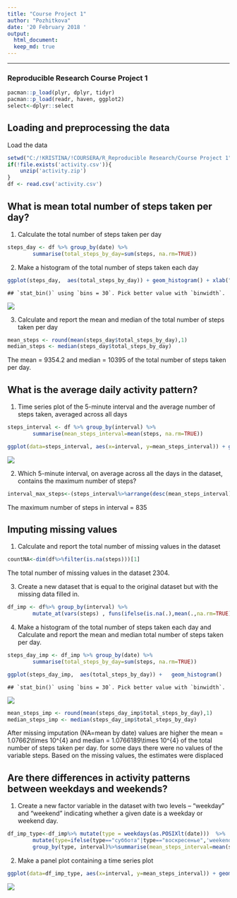 ```yaml
---
title: "Course Project 1"
author: "Pozhitkova"
date: '20 February 2018 '
output:
  html_document:
  keep_md: true
---
```


---

### Reproducible Research Course Project 1


```r
pacman::p_load(plyr, dplyr, tidyr)
pacman::p_load(readr, haven, ggplot2)
select<-dplyr::select
```





## Loading and preprocessing the data

Load the data


```r
setwd("C:/!KRISTINA/!COURSERA/R_Reproducible Research/Course Project 1")
if(!file.exists('activity.csv')){
    unzip('activity.zip')
}
df <- read.csv('activity.csv')
```

## What is mean total number of steps taken per day?

1. Calculate the total number of steps taken per day


```r
steps_day <- df %>% group_by(date) %>% 
        summarise(total_steps_by_day=sum(steps, na.rm=TRUE))
```

2. Make a histogram of the total number of steps taken each day


```r
ggplot(steps_day,  aes(total_steps_by_day)) + geom_histogram() + xlab("total number of steps taken per day")
```

```
## `stat_bin()` using `bins = 30`. Pick better value with `binwidth`.
```

![](figure/hist-1.png)

3. Calculate and report the mean and median of the total number of steps taken per day

```r
mean_steps <- round(mean(steps_day$total_steps_by_day),1)
median_steps <- median(steps_day$total_steps_by_day)
```

The mean = 9354.2 and median = 10395 of the total number of steps taken per day.


## What is the average daily activity pattern?

1. Time series plot  of the 5-minute interval  and the average number of steps taken, averaged across all days 


```r
steps_interval <- df %>% group_by(interval) %>% 
        summarise(mean_steps_interval=mean(steps, na.rm=TRUE)) 
```


```r
ggplot(data=steps_interval, aes(x=interval, y=mean_steps_interval)) + geom_line()
```

![](figure/plotmean-1.png)

2. Which 5-minute interval, on average across all the days in the dataset, contains the maximum number of steps?


```r
interval_max_steps<-(steps_interval%>%arrange(desc(mean_steps_interval)))$interval[1] 
```

The maximum number of steps in  interval = 835 

## Imputing missing values

1. Calculate and report the total number of missing values in the dataset 


```r
countNA<-dim(df%>%filter(is.na(steps)))[1]
```

The total number of missing values in the dataset 2304.

3. Create a new dataset that is equal to the original dataset but with the missing data filled in.


```r
df_imp <- df%>% group_by(interval) %>% 
        mutate_at(vars(steps) , funs(ifelse(is.na(.),mean(.,na.rm=TRUE), .)))
```


4. Make a histogram of the total number of steps taken each day and Calculate and report the mean and median total number of steps taken per day.


```r
steps_day_imp <- df_imp %>% group_by(date) %>% 
        summarise(total_steps_by_day=sum(steps, na.rm=TRUE))

ggplot(steps_day_imp,  aes(total_steps_by_day)) +   geom_histogram()
```

```
## `stat_bin()` using `bins = 30`. Pick better value with `binwidth`.
```

![](figure/totelstepsimp-1.png)



```r
mean_steps_imp <- round(mean(steps_day_imp$total_steps_by_day),1)
median_steps_imp <- median(steps_day_imp$total_steps_by_day)
```

After missing imputation (NA=mean by date)  values are higher the mean = 1.07662\times 10^{4} and median = 1.0766189\times 10^{4} of the total number of steps taken per day. for some days there were no values of the variable steps. Based on the missing values, the estimates were displaced


## Are there differences in activity patterns between weekdays and weekends?

1. Create a new factor variable in the dataset with two levels – “weekday” and “weekend” indicating whether a given date is a weekday or weekend day.


```r
df_imp_type<-df_imp%>% mutate(type = weekdays(as.POSIXlt(date)))  %>% 
        mutate(type=ifelse(type=="суббота"|type=="воскресенье",'weekend', 'weekday'))%>%
        group_by(type, interval)%>%summarise(mean_steps_interval=mean(steps, na.rm=TRUE)) 
```

2. Make a panel plot containing a time series plot 


```r
ggplot(data=df_imp_type, aes(x=interval, y=mean_steps_interval)) + geom_line() +facet_grid(type ~ .)
```

![](figure/plotcompare-1.png)



